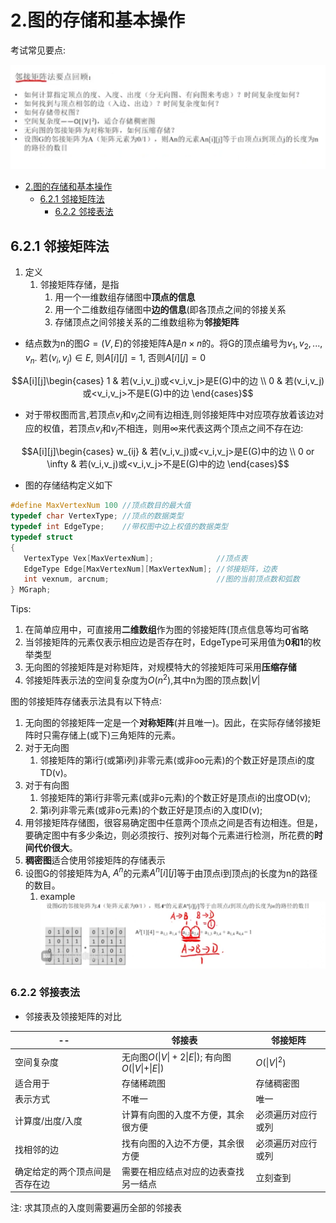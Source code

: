 # 2.图的存储和基本操作

考试常见要点:

![20220819011132](https://raw.githubusercontent.com/Logible/Image/main/note_image/20220819011132.png)

- [2.图的存储和基本操作](#2图的存储和基本操作)
  - [6.2.1 邻接矩阵法](#621-邻接矩阵法)
    - [6.2.2 邻接表法](#622-邻接表法)

## 6.2.1 邻接矩阵法

1. 定义
   1. 邻接矩阵存储，是指
      1. 用一个一维数组存储图中**顶点的信息**
      2. 用一个二维数组存储图中**边的信息**(即各顶点之间的邻接关系
      3. 存储顶点之间邻接关系的二维数组称为**邻接矩阵**

- 结点数为n的图$G=(V, E)$的邻接矩阵A是$n × n$的。将G的顶点编号为$v_1,v_2,...,v_n$. 若$(v_i,v_j) \in E$, 则$A[i][j]=1$, 否则$A[i][j]=0$

$$A[i][j]\begin{cases}
1 & 若(v_i,v_j)或<v_i,v_j>是E(G)中的边 \\
0 & 若(v_i,v_j)或<v_i,v_j>不是E(G)中的边
\end{cases}$$

- 对于带权图而言,若顶点$v_i$和$v_j$之间有边相连,则邻接矩阵中对应项存放着该边对应的权值，若顶点$v_i$和$v_j$不相连，则用$\infty$来代表这两个顶点之间不存在边:

$$A[i][j]\begin{cases}
w_{ij} & 若(v_i,v_j)或<v_i,v_j>是E(G)中的边 \\
0 or \infty & 若(v_i,v_j)或<v_i,v_j>不是E(G)中的边
\end{cases}$$

- 图的存储结构定义如下

```c
#define MaxVertexNum 100 //顶点数目的最大值
typedef char VertexType; //顶点的数据类型
typedef int EdgeType;    //带权图中边上权值的数据类型
typedef struct
{
   VertexType Vex[MaxVertexNum];              //顶点表
   EdgeType Edge[MaxVertexNum][MaxVertexNum]; //邻接矩阵，边表
   int vexnum, arcnum;                        //图的当前顶点数和弧数
} MGraph;
```

Tips:

1. 在简单应用中，可直接用**二维数组**作为图的邻接矩阵(顶点信息等均可省略
2. 当邻接矩阵的元素仅表示相应边是否存在时，EdgeType可采用值为**0和1**的枚举类型
3. 无向图的邻接矩阵是对称矩阵，对规模特大的邻接矩阵可采用**压缩存储**
4. 邻接矩阵表示法的空间复杂度为$O(n^2)$,其中n为图的顶点数$|V|$

图的邻接矩阵存储表示法具有以下特点∶

1. 无向图的邻接矩阵一定是一个**对称矩阵**(并且唯一)。因此，在实际存储邻接矩阵时只需存储上(或下)三角矩阵的元素。
2. 对于无向图
   1. 邻接矩阵的第i行(或第i列)非零元素(或非oo元素)的个数正好是顶点i的度TD(v)。
3. 对于有向图
   1. 邻接矩阵的第i行非零元素(或非o元素)的个数正好是顶点i的出度OD(v);
   2. 第i列非零元素(或非o元素)的个数正好是顶点i的入度ID(v);
4. 用邻接矩阵存储图，很容易确定图中任意两个顶点之间是否有边相连。但是，要确定图中有多少条边，则必须按行、按列对每个元素进行检测，所花费的**时间代价很大**。
5. **稠密图**适合使用邻接矩阵的存储表示
6. 设图G的邻接矩阵为A, $A^n$的元素$A^n[i][j]$等于由顶点i到顶点j的长度为n的路径的数目。
   1. example![example](https://raw.githubusercontent.com/Logible/Image/main/note_image/20220819212321.png)

### 6.2.2 邻接表法

- 邻接表及领接矩阵的对比

--|邻接表|邻接矩阵
--|--|--|
空间复杂度|无向图$O(\vert V \vert+ 2 \vert E \vert)$; 有向图$O(\vert V\vert+\vert E\vert)$| $O({\vert V \vert}^2)$
适合用于|存储稀疏图|存储稠密图
表示方式|不唯一|唯一|
计算度/出度/入度|计算有向图的入度不方便，其余很方便|必须遍历对应行或列|
找相邻的边|找有向图的入边不方便，其余很方便|必须遍历对应行或列
确定给定的两个顶点间是否存在边|需要在相应结点对应的边表查找另一结点|立刻查到

注: 求其顶点的入度则需要遍历全部的邻接表
